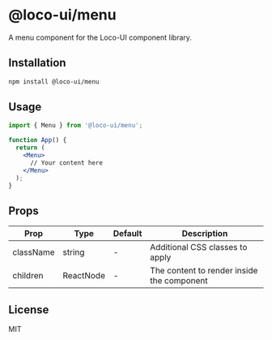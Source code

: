 # @loco-ui/menu

A menu component for the Loco-UI component library.

## Installation

```bash
npm install @loco-ui/menu
```

## Usage

```jsx
import { Menu } from '@loco-ui/menu';

function App() {
  return (
    <Menu>
      // Your content here
    </Menu>
  );
}
```

## Props

| Prop | Type | Default | Description |
|------|------|---------|-------------|
| className | string | - | Additional CSS classes to apply |
| children | ReactNode | - | The content to render inside the component |

## License

MIT
